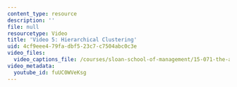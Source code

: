 ```yaml
---
content_type: resource
description: ''
file: null
resourcetype: Video
title: 'Video 5: Hierarchical Clustering'
uid: 4cf9eee4-79fa-dbf5-23c7-c7504abc0c3e
video_files:
  video_captions_file: /courses/sloan-school-of-management/15-071-the-analytics-edge-spring-2017/clustering/recommendations-worth-a-million-an-introduction-to-clustering/video-5-hierarchical-clustering/video-5-hierarchical-clustering-0/fuUC0WVeKsg.vtt
video_metadata:
  youtube_id: fuUC0WVeKsg
---
```

